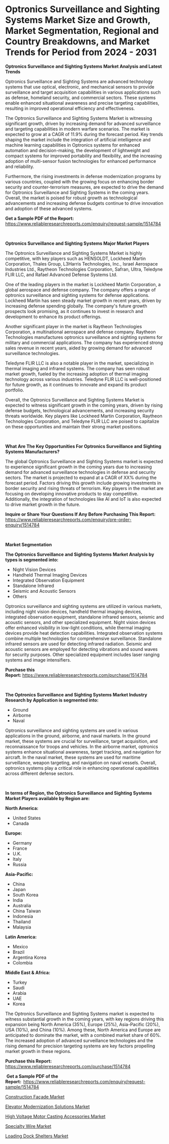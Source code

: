 <p><h1>Optronics Surveillance and Sighting Systems Market Size and Growth, Market Segmentation, Regional and Country Breakdowns, and Market Trends for Period from 2024 -  2031</h1></p><p><strong>Optronics Surveillance and Sighting Systems Market Analysis and Latest Trends</strong></p>
<p><p>Optronics Surveillance and Sighting Systems are advanced technology systems that use optical, electronic, and mechanical sensors to provide surveillance and target acquisition capabilities in various applications such as defense, homeland security, and commercial sectors. These systems enable enhanced situational awareness and precise targeting capabilities, resulting in improved operational efficiency and effectiveness.</p><p>The Optronics Surveillance and Sighting Systems Market is witnessing significant growth, driven by increasing demand for advanced surveillance and targeting capabilities in modern warfare scenarios. The market is expected to grow at a CAGR of 11.9% during the forecast period. Key trends shaping the market include the integration of artificial intelligence and machine learning capabilities in Optronics systems for enhanced automation and decision-making, the development of lightweight and compact systems for improved portability and flexibility, and the increasing adoption of multi-sensor fusion technologies for enhanced performance and reliability.</p><p>Furthermore, the rising investments in defense modernization programs by various countries, coupled with the growing focus on enhancing border security and counter-terrorism measures, are expected to drive the demand for Optronics Surveillance and Sighting Systems in the coming years. Overall, the market is poised for robust growth as technological advancements and increasing defense budgets continue to drive innovation and adoption of these advanced systems.</p></p>
<p><strong>Get a Sample PDF of the Report:&nbsp;</strong> <a href="https://www.reliableresearchreports.com/enquiry/request-sample/1514784">https://www.reliableresearchreports.com/enquiry/request-sample/1514784</a></p>
<p>&nbsp;</p>
<p><strong>Optronics Surveillance and Sighting Systems Major Market Players</strong></p>
<p><p>The Optronics Surveillance and Sighting Systems Market is highly competitive, with key players such as HENSOLDT, Lockheed Martin Corporation, Thales Group, L3Harris Technologies, Inc., Israel Aerospace Industries Ltd., Raytheon Technologies Corporation, Safran, Ultra, Teledyne FLIR LLC, and Rafael Advanced Defense Systems Ltd.</p><p>One of the leading players in the market is Lockheed Martin Corporation, a global aerospace and defense company. The company offers a range of optronics surveillance and sighting systems for defense applications. Lockheed Martin has seen steady market growth in recent years, driven by increasing defense spending globally. The company's future growth prospects look promising, as it continues to invest in research and development to enhance its product offerings.</p><p>Another significant player in the market is Raytheon Technologies Corporation, a multinational aerospace and defense company. Raytheon Technologies manufactures optronics surveillance and sighting systems for military and commercial applications. The company has experienced strong sales revenue in recent years, aided by growing demand for advanced surveillance technologies.</p><p>Teledyne FLIR LLC is also a notable player in the market, specializing in thermal imaging and infrared systems. The company has seen robust market growth, fueled by the increasing adoption of thermal imaging technology across various industries. Teledyne FLIR LLC is well-positioned for future growth, as it continues to innovate and expand its product portfolio.</p><p>Overall, the Optronics Surveillance and Sighting Systems Market is expected to witness significant growth in the coming years, driven by rising defense budgets, technological advancements, and increasing security threats worldwide. Key players like Lockheed Martin Corporation, Raytheon Technologies Corporation, and Teledyne FLIR LLC are poised to capitalize on these opportunities and maintain their strong market positions.</p></p>
<p>&nbsp;</p>
<p><strong>What Are The Key Opportunities For Optronics Surveillance and Sighting Systems Manufacturers?</strong></p>
<p><p>The global Optronics Surveillance and Sighting Systems market is expected to experience significant growth in the coming years due to increasing demand for advanced surveillance technologies in defense and security sectors. The market is projected to expand at a CAGR of XX% during the forecast period. Factors driving this growth include growing investments in border security and rising threats of terrorism. Key players in the market are focusing on developing innovative products to stay competitive. Additionally, the integration of technologies like AI and IoT is also expected to drive market growth in the future.</p></p>
<p><strong>Inquire or Share Your Questions If Any Before Purchasing This Report:</strong> <a href="https://www.reliableresearchreports.com/enquiry/pre-order-enquiry/1514784">https://www.reliableresearchreports.com/enquiry/pre-order-enquiry/1514784</a></p>
<p>&nbsp;</p>
<p><strong>Market Segmentation</strong></p>
<p><strong>The Optronics Surveillance and Sighting Systems Market Analysis by types is segmented into:</strong></p>
<p><ul><li>Night Vision Devices</li><li>Handheld Thermal Imaging Devices</li><li>Integrated Observation Equipment</li><li>Standalone Infrared</li><li>Seismic and Acoustic Sensors</li><li>Others</li></ul></p>
<p><p>Optronics surveillance and sighting systems are utilized in various markets, including night vision devices, handheld thermal imaging devices, integrated observation equipment, standalone infrared sensors, seismic and acoustic sensors, and other specialized equipment. Night vision devices offer enhanced visibility in low-light conditions, while thermal imaging devices provide heat detection capabilities. Integrated observation systems combine multiple technologies for comprehensive surveillance. Standalone infrared sensors are used for detecting infrared radiation. Seismic and acoustic sensors are employed for detecting vibrations and sound waves for security purposes. Other specialized equipment includes laser ranging systems and image intensifiers.</p></p>
<p><strong>Purchase this Report:&nbsp;</strong><a href="https://www.reliableresearchreports.com/purchase/1514784">https://www.reliableresearchreports.com/purchase/1514784</a></p>
<p>&nbsp;</p>
<p><strong>The Optronics Surveillance and Sighting Systems Market Industry Research by Application is segmented into:</strong></p>
<p><ul><li>Ground</li><li>Airborne</li><li>Naval</li></ul></p>
<p><p>Optronics surveillance and sighting systems are used in various applications in the ground, airborne, and naval markets. In the ground market, these systems are crucial for surveillance, target acquisition, and reconnaissance for troops and vehicles. In the airborne market, optronics systems enhance situational awareness, target tracking, and navigation for aircraft. In the naval market, these systems are used for maritime surveillance, weapon targeting, and navigation on naval vessels. Overall, optronics systems play a critical role in enhancing operational capabilities across different defense sectors.</p></p>
<p>&nbsp;</p>
<p><strong>In terms of Region, the Optronics Surveillance and Sighting Systems Market Players available by Region are:</strong></p>
<p>
    <p> <strong> North America: </strong>
        <ul>
            <li>United States</li>
            <li>Canada</li>
        </ul>
        </p> 
    <p> <strong> Europe: </strong>
        <ul>
            <li>Germany</li>
            <li>France</li>
            <li>U.K.</li>
            <li>Italy</li>
            <li>Russia</li>
        </ul>
        </p> 
    <p> <strong> Asia-Pacific: </strong>
        <ul>
            <li>China</li>
            <li>Japan</li>
            <li>South Korea</li>
            <li>India</li>
            <li>Australia</li>
            <li>China Taiwan</li>
            <li>Indonesia</li>
            <li>Thailand</li>
            <li>Malaysia</li>
        </ul>
        </p> 
    <p> <strong> Latin America: </strong>
        <ul>
            <li>Mexico</li>
            <li>Brazil</li>
            <li>Argentina Korea</li>
            <li>Colombia</li>
        </ul>
        </p> 
    <p> <strong> Middle East & Africa: </strong>
        <ul>
            <li>Turkey</li>
            <li>Saudi</li>
            <li>Arabia</li>
            <li>UAE</li>
            <li>Korea</li>
        </ul>
    </p>
    </p>
<p><p>The Optronics Surveillance and Sighting Systems market is expected to witness substantial growth in the coming years, with key regions driving this expansion being North America (35%), Europe (25%), Asia-Pacific (20%), USA (10%), and China (10%). Among these, North America and Europe are anticipated to dominate the market, with a combined market share of 60%. The increased adoption of advanced surveillance technologies and the rising demand for precision targeting systems are key factors propelling market growth in these regions.</p></p>
<p><strong>Purchase this Report: </strong><a href="https://www.reliableresearchreports.com/purchase/1514784">https://www.reliableresearchreports.com/purchase/1514784</a></p>
<p>&nbsp;<strong>Get a Sample PDF of the Report:&nbsp;&nbsp;</strong><a href="https://www.reliableresearchreports.com/enquiry/request-sample/1514784">https://www.reliableresearchreports.com/enquiry/request-sample/1514784</a></p>
<p><strong></strong></p>
<p><p><a href="https://github.com/eeaveuhhh/Market-Research-Report-List-1/blob/main/construction-facade-market.md">Construction Façade Market</a></p><p><a href="https://github.com/brentleyjimmiealvaradoz4l1rea/Market-Research-Report-List-1/blob/main/elevator-modernization-solutions-market.md">Elevator Modernization Solutions Market</a></p><p><a href="https://automatic-knee-4c7.notion.site/Insights-into-High-Voltage-Motor-Casting-Accessories-Market-Size-Analysing-Market-Share-Trends-an-e7013aeb37414ea4895dad0c6edaaa11">High Voltage Motor Casting Accessories Market</a></p><p><a href="https://view.publitas.com/reportprime-1/specialty-wire-market-furnish-information-about-market-size-market-share-market-dynamics-and-projections-spanning-from-2024-to-2031/">Specialty Wire Market</a></p><p><a href="https://sulfuric-clavicle-d39.notion.site/Global-Loading-Dock-Shelters-Market-by-Types-Applications-and-Major-Players-with-Regional-Growth--4c6183a9a1c147b18b2be46421f56106">Loading Dock Shelters Market</a></p></p>
